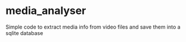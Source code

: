 # media_analyser
Simple code to extract media info from video files and save them into a sqlite database
